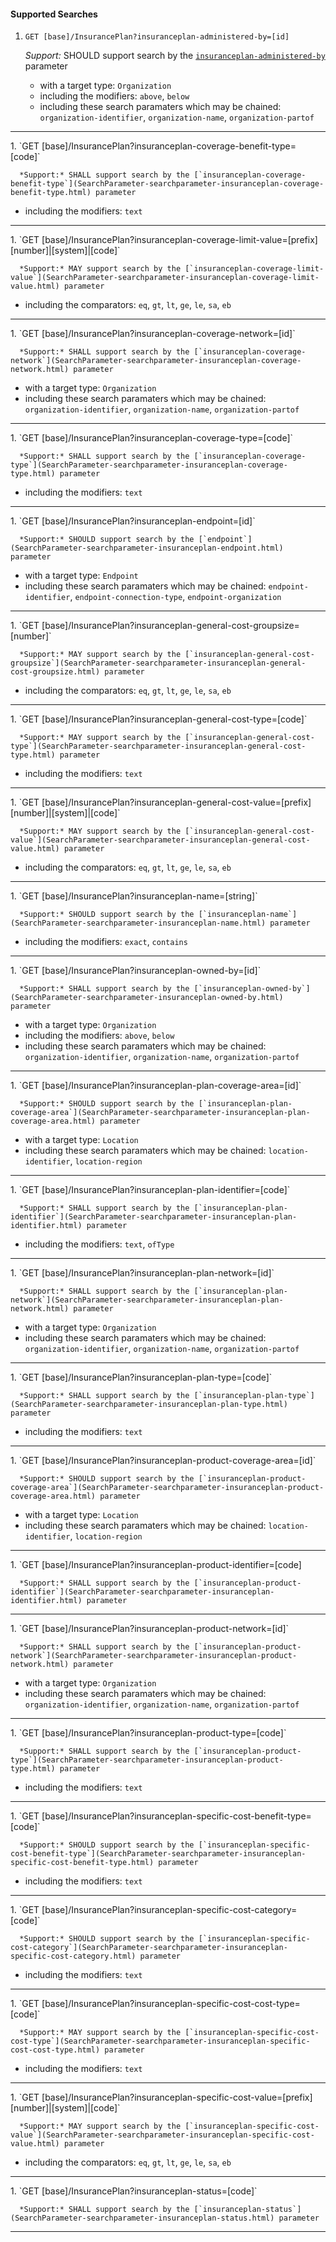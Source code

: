#### Supported Searches

1. `GET [base]/InsurancePlan?insuranceplan-administered-by=[id]`

      *Support:* SHOULD support search by the [`insuranceplan-administered-by`](SearchParameter-searchparameter-insuranceplan-administered-by.html) parameter
   - with a target type:  `Organization`
   - including the modifiers:  `above`, `below`
   - including these search paramaters which may be chained:  `organization-identifier`, `organization-name`, `organization-partof`
<hr />
1. `GET [base]/InsurancePlan?insuranceplan-coverage-benefit-type=[code]`

      *Support:* SHALL support search by the [`insuranceplan-coverage-benefit-type`](SearchParameter-searchparameter-insuranceplan-coverage-benefit-type.html) parameter
   - including the modifiers:  `text`
<hr />
1. `GET [base]/InsurancePlan?insuranceplan-coverage-limit-value=[prefix][number]|[system]|[code]`

      *Support:* MAY support search by the [`insuranceplan-coverage-limit-value`](SearchParameter-searchparameter-insuranceplan-coverage-limit-value.html) parameter   
   - including the comparators:  `eq`, `gt`, `lt`, `ge`, `le`, `sa`, `eb`  
<hr />
1. `GET [base]/InsurancePlan?insuranceplan-coverage-network=[id]`

      *Support:* SHALL support search by the [`insuranceplan-coverage-network`](SearchParameter-searchparameter-insuranceplan-coverage-network.html) parameter
   - with a target type:  `Organization`   
   - including these search paramaters which may be chained:  `organization-identifier`, `organization-name`, `organization-partof`
<hr />
1. `GET [base]/InsurancePlan?insuranceplan-coverage-type=[code]`

      *Support:* SHALL support search by the [`insuranceplan-coverage-type`](SearchParameter-searchparameter-insuranceplan-coverage-type.html) parameter  
   - including the modifiers:  `text`   
<hr />
1. `GET [base]/InsurancePlan?insuranceplan-endpoint=[id]`

      *Support:* SHOULD support search by the [`endpoint`](SearchParameter-searchparameter-insuranceplan-endpoint.html) parameter
   - with a target type:  `Endpoint`   
   - including these search paramaters which may be chained:  `endpoint-identifier`, `endpoint-connection-type`, `endpoint-organization`
<hr />
1. `GET [base]/InsurancePlan?insuranceplan-general-cost-groupsize=[number]`

      *Support:* MAY support search by the [`insuranceplan-general-cost-groupsize`](SearchParameter-searchparameter-insuranceplan-general-cost-groupsize.html) parameter   
   - including the comparators:  `eq`, `gt`, `lt`, `ge`, `le`, `sa`, `eb`  
<hr />
1. `GET [base]/InsurancePlan?insuranceplan-general-cost-type=[code]`

      *Support:* MAY support search by the [`insuranceplan-general-cost-type`](SearchParameter-searchparameter-insuranceplan-general-cost-type.html) parameter  
   - including the modifiers:  `text`   
<hr />
1. `GET [base]/InsurancePlan?insuranceplan-general-cost-value=[prefix][number]|[system]|[code]`

      *Support:* MAY support search by the [`insuranceplan-general-cost-value`](SearchParameter-searchparameter-insuranceplan-general-cost-value.html) parameter   
   - including the comparators:  `eq`, `gt`, `lt`, `ge`, `le`, `sa`, `eb`  
<hr />
1. `GET [base]/InsurancePlan?insuranceplan-name=[string]`

      *Support:* SHOULD support search by the [`insuranceplan-name`](SearchParameter-searchparameter-insuranceplan-name.html) parameter  
   - including the modifiers:  `exact`, `contains`   
<hr />
1. `GET [base]/InsurancePlan?insuranceplan-owned-by=[id]`

      *Support:* SHALL support search by the [`insuranceplan-owned-by`](SearchParameter-searchparameter-insuranceplan-owned-by.html) parameter
   - with a target type:  `Organization`
   - including the modifiers:  `above`, `below`  
   - including these search paramaters which may be chained:  `organization-identifier`, `organization-name`, `organization-partof`
<hr />
1. `GET [base]/InsurancePlan?insuranceplan-plan-coverage-area=[id]`

      *Support:* SHOULD support search by the [`insuranceplan-plan-coverage-area`](SearchParameter-searchparameter-insuranceplan-plan-coverage-area.html) parameter
   - with a target type:  `Location`   
   - including these search paramaters which may be chained:  `location-identifier`, `location-region`
<hr />
1. `GET [base]/InsurancePlan?insuranceplan-plan-identifier=[code]`

      *Support:* SHALL support search by the [`insuranceplan-plan-identifier`](SearchParameter-searchparameter-insuranceplan-plan-identifier.html) parameter  
   - including the modifiers:  `text`, `ofType`   
<hr />
1. `GET [base]/InsurancePlan?insuranceplan-plan-network=[id]`

      *Support:* SHALL support search by the [`insuranceplan-plan-network`](SearchParameter-searchparameter-insuranceplan-plan-network.html) parameter
   - with a target type:  `Organization`   
   - including these search paramaters which may be chained:  `organization-identifier`, `organization-name`, `organization-partof`
<hr />
1. `GET [base]/InsurancePlan?insuranceplan-plan-type=[code]`

      *Support:* SHALL support search by the [`insuranceplan-plan-type`](SearchParameter-searchparameter-insuranceplan-plan-type.html) parameter  
   - including the modifiers:  `text`   
<hr />
1. `GET [base]/InsurancePlan?insuranceplan-product-coverage-area=[id]`

      *Support:* SHOULD support search by the [`insuranceplan-product-coverage-area`](SearchParameter-searchparameter-insuranceplan-product-coverage-area.html) parameter
   - with a target type:  `Location`   
   - including these search paramaters which may be chained:  `location-identifier`, `location-region`
<hr />
1. `GET [base]/InsurancePlan?insuranceplan-product-identifier=[code]

      *Support:* SHALL support search by the [`insuranceplan-product-identifier`](SearchParameter-searchparameter-insuranceplan-identifier.html) parameter
<hr />
1. `GET [base]/InsurancePlan?insuranceplan-product-network=[id]`

      *Support:* SHALL support search by the [`insuranceplan-product-network`](SearchParameter-searchparameter-insuranceplan-product-network.html) parameter
   - with a target type:  `Organization`
   - including these search paramaters which may be chained:  `organization-identifier`, `organization-name`, `organization-partof`
<hr />
1. `GET [base]/InsurancePlan?insuranceplan-product-type=[code]`

      *Support:* SHALL support search by the [`insuranceplan-product-type`](SearchParameter-searchparameter-insuranceplan-product-type.html) parameter
   - including the modifiers:  `text`
<hr />
1. `GET [base]/InsurancePlan?insuranceplan-specific-cost-benefit-type=[code]`

      *Support:* SHOULD support search by the [`insuranceplan-specific-cost-benefit-type`](SearchParameter-searchparameter-insuranceplan-specific-cost-benefit-type.html) parameter
   - including the modifiers:  `text`
<hr />
1. `GET [base]/InsurancePlan?insuranceplan-specific-cost-category=[code]`

      *Support:* SHOULD support search by the [`insuranceplan-specific-cost-category`](SearchParameter-searchparameter-insuranceplan-specific-cost-category.html) parameter
   - including the modifiers:  `text`
<hr />
1. `GET [base]/InsurancePlan?insuranceplan-specific-cost-cost-type=[code]`

      *Support:* MAY support search by the [`insuranceplan-specific-cost-cost-type`](SearchParameter-searchparameter-insuranceplan-specific-cost-cost-type.html) parameter  
   - including the modifiers:  `text`   
<hr />
1. `GET [base]/InsurancePlan?insuranceplan-specific-cost-value=[prefix][number]|[system]|[code]`

      *Support:* MAY support search by the [`insuranceplan-specific-cost-value`](SearchParameter-searchparameter-insuranceplan-specific-cost-value.html) parameter   
   - including the comparators:  `eq`, `gt`, `lt`, `ge`, `le`, `sa`, `eb`  
<hr />
1. `GET [base]/InsurancePlan?insuranceplan-status=[code]`

      *Support:* SHALL support search by the [`insuranceplan-status`](SearchParameter-searchparameter-insuranceplan-status.html) parameter

<hr />
